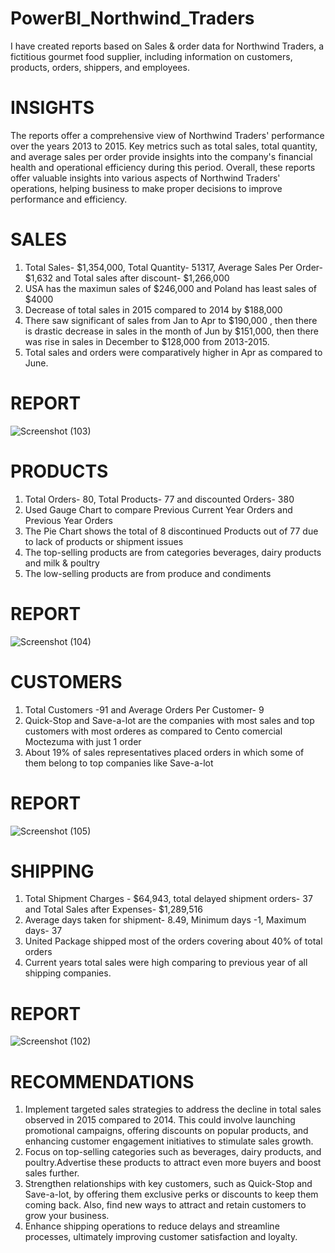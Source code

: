 # PowerBI_Northwind_Traders
I have created reports based on Sales & order data for Northwind Traders, a fictitious gourmet food supplier, including information on customers, products, orders, shippers, and employees.

# INSIGHTS
  The reports offer a comprehensive view of Northwind Traders' performance over the years 2013 to 2015. Key metrics such as total sales, total quantity, and average sales per order provide insights into the company's financial health and operational efficiency during this period. Overall, these reports offer valuable insights into various aspects of Northwind Traders' operations, helping business to make proper decisions to improve performance and efficiency.
# SALES
   1. Total Sales- $1,354,000, Total Quantity- 51317, Average Sales Per Order- $1,632 and Total sales after discount- $1,266,000
   2. USA has the maximun sales of $246,000 and Poland has least sales of $4000
   3. Decrease of total sales in 2015 compared to 2014 by $188,000
   4. There saw significant of sales from Jan to Apr to $190,000 , then there is drastic decrease in sales in the month of Jun by $151,000, then there was rise in sales in December to $128,000 from 2013-2015.
   5. Total sales and orders were comparatively higher in Apr as compared to June. 
   
# REPORT      
![Screenshot (103)](https://github.com/PSinglaAnalytics2003/PowerBI_Northwind_Traders/assets/168019114/2425f910-e139-4de1-97c9-54b22a7cd5f5)


# PRODUCTS
   1. Total Orders- 80, Total Products- 77 and discounted Orders- 380
   2. Used Gauge Chart to compare Previous Current Year Orders and Previous Year Orders
   3. The Pie Chart shows the total of 8 discontinued Products out of 77 due to lack of products or shipment issues
   4. The top-selling products are from categories beverages, dairy products and milk & poultry 
   5. The low-selling products are from produce and condiments
      
# REPORT
   ![Screenshot (104)](https://github.com/PSinglaAnalytics2003/PowerBI_Northwind_Traders/assets/168019114/71557039-537a-4287-91a5-b0ca8a559ef7)
   
# CUSTOMERS
   1.  Total Customers -91 and Average Orders Per Customer- 9
   2.  Quick-Stop and Save-a-lot are the companies with most sales and top customers with most orderes as compared to Cento comercial Moctezuma with just 1 order
   3.  About 19% of sales representatives placed orders in which some of them belong to top companies like Save-a-lot
# REPORT
   ![Screenshot (105)](https://github.com/PSinglaAnalytics2003/PowerBI_Northwind_Traders/assets/168019114/75c74739-86ea-44e5-ac5a-a6c457220164)

# SHIPPING
   1.   Total Shipment Charges - $64,943, total delayed shipment orders- 37 and Total Sales after Expenses- $1,289,516
   2.  Average days taken for shipment- 8.49, Minimum days -1, Maximum days- 37
   3.  United Package shipped most of the orders covering about 40% of total orders
   4.  Current years total sales were high comparing to previous year of all shipping companies.
# REPORT
![Screenshot (102)](https://github.com/PSinglaAnalytics2003/PowerBI_Northwind_Traders/assets/168019114/0e04fff5-1e4e-469f-895d-799583ae9b42)

# RECOMMENDATIONS
  1. Implement targeted sales strategies to address the decline in total sales observed in 2015 compared to 2014. This could involve launching promotional campaigns, offering discounts on popular products, and 
   enhancing customer engagement initiatives to stimulate sales growth.
  2. Focus on top-selling categories such as beverages, dairy products, and poultry.Advertise these products to attract even more buyers and boost sales further.
  3. Strengthen relationships with key customers, such as Quick-Stop and Save-a-lot, by offering them exclusive perks or discounts to keep them coming back. Also, find new ways to attract and retain customers to grow your business.
  4. Enhance shipping operations to reduce delays and streamline processes, ultimately improving customer satisfaction and loyalty. 
